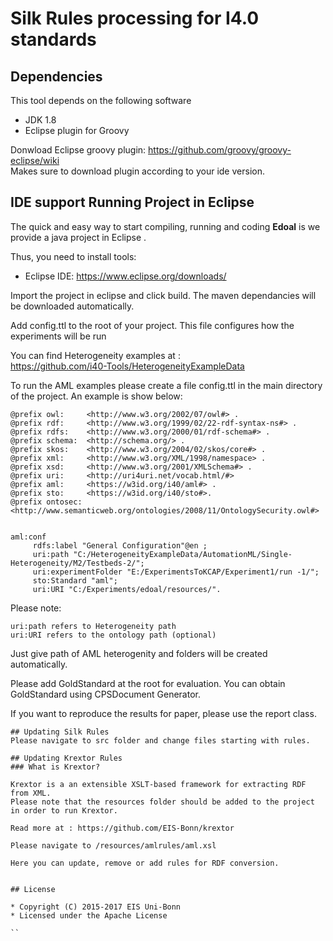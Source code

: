 # Silk Rules processing for I4.0 standards

## Dependencies
This tool depends on the following software

* JDK 1.8
* Eclipse plugin for Groovy

Donwload Eclipse groovy plugin: https://github.com/groovy/groovy-eclipse/wiki           
Makes sure to download plugin according to your ide version.

## IDE support Running Project in Eclipse
The quick and easy way to start compiling, running and coding **Edoal** is we provide a java project in Eclipse .

Thus, you need to install tools:
* Eclipse IDE: https://www.eclipse.org/downloads/

Import the project in eclipse and click build. The maven dependancies will be downloaded automatically.                      

Add config.ttl to the root of your project. This file configures how the experiments will be run                

You can find Heterogeneity examples at :                         
https://github.com/i40-Tools/HeterogeneityExampleData                                

To run the AML examples please create a file config.ttl in the main directory of the project. An example is show below:
```
@prefix owl:     <http://www.w3.org/2002/07/owl#> .
@prefix rdf:     <http://www.w3.org/1999/02/22-rdf-syntax-ns#> .
@prefix rdfs:    <http://www.w3.org/2000/01/rdf-schema#> .
@prefix schema:  <http://schema.org/> .
@prefix skos:    <http://www.w3.org/2004/02/skos/core#> .
@prefix xml:     <http://www.w3.org/XML/1998/namespace> .
@prefix xsd:     <http://www.w3.org/2001/XMLSchema#> .
@prefix uri:     <http://uri4uri.net/vocab.html/#>
@prefix aml:     <https://w3id.org/i40/aml#> .
@prefix sto:     <https://w3id.org/i40/sto#>.
@prefix ontosec: <http://www.semanticweb.org/ontologies/2008/11/OntologySecurity.owl#>


aml:conf 
     rdfs:label "General Configuration"@en ;
     uri:path "C:/HeterogeneityExampleData/AutomationML/Single-Heterogeneity/M2/Testbeds-2/";
	 uri:experimentFolder "E:/ExperimentsToKCAP/Experiment1/run -1/";
     sto:Standard "aml";
     uri:URI "C:/Experiments/edoal/resources/".     
```
Please note:  
```
uri:path refers to Heterogeneity path                    
uri:URI refers to the ontology path (optional)
```

Just give path of AML heterogenity and folders will be created automatically.                  

Please add GoldStandard at the root for evaluation.
You can obtain GoldStandard using CPSDocument Generator.

If you want to reproduce the results for paper, please use the report class.
```
## Updating Silk Rules 
Please navigate to src folder and change files starting with rules.

## Updating Krextor Rules 
### What is Krextor?

Krextor is a an extensible XSLT-based framework for extracting RDF from XML.
Please note that the resources folder should be added to the project in order to run Krextor.

Read more at : https://github.com/EIS-Bonn/krextor

Please navigate to /resources/amlrules/aml.xsl

Here you can update, remove or add rules for RDF conversion.


## License

* Copyright (C) 2015-2017 EIS Uni-Bonn
* Licensed under the Apache License

``

